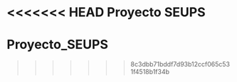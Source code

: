 <<<<<<< HEAD
Proyecto SEUPS
=======
# Proyecto_SEUPS
>>>>>>> 8c3dbb71bddf7d93b12ccf065c531f4518b1f34b
